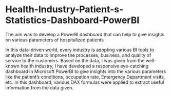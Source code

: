 # Health-Industry-Patient-s-Statistics-Dashboard-PowerBI
The aim was to develop a PowerBI dashboard that can help to give insights on various parameters of hospitalized patients

In this data-driven world, every industry is adopting various BI tools to analyze their data to improve the processes, business, and quality of service to the customers. Based on the data, I was given from the well-known health industry, I have developed a responsive eye-catching dashboard in Microsoft PowerBI to give insights into the various parameters like the patient’s conditions, occupation rate, Emergency Department visits, etc. In this dashboard, various DAX formulas were applied to extract useful information from the data given.
